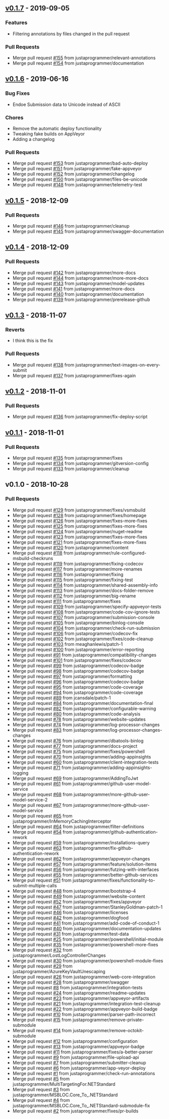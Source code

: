 
<a name="v0.1.7"></a>
## [v0.1.7] - 2019-09-05
### Features
- Filtering annotations by files changed in the pull request

### Pull Requests
- Merge pull request [#155](https://github.com/justaprogrammer/BCC-MSBuildLog/issues/155) from justaprogrammer/relevant-annotations
- Merge pull request [#154](https://github.com/justaprogrammer/BCC-MSBuildLog/issues/154) from justaprogrammer/documentation


<a name="v0.1.6"></a>
## [v0.1.6] - 2019-06-16
### Bug Fixes
- Endoe Submission data to Unicode instead of ASCII

### Chores
- Remove the automatic deploy functionality
- Tweaking fake builds on AppVeyor
- Adding a changelog

### Pull Requests
- Merge pull request [#153](https://github.com/justaprogrammer/BCC-MSBuildLog/issues/153) from justaprogrammer/bad-auto-deploy
- Merge pull request [#151](https://github.com/justaprogrammer/BCC-MSBuildLog/issues/151) from justaprogrammer/fake-appveyor
- Merge pull request [#152](https://github.com/justaprogrammer/BCC-MSBuildLog/issues/152) from justaprogrammer/changelog
- Merge pull request [#150](https://github.com/justaprogrammer/BCC-MSBuildLog/issues/150) from justaprogrammer/files-be-unicode
- Merge pull request [#148](https://github.com/justaprogrammer/BCC-MSBuildLog/issues/148) from justaprogrammer/telemetry-test


<a name="v0.1.5"></a>
## [v0.1.5] - 2018-12-09
### Pull Requests
- Merge pull request [#146](https://github.com/justaprogrammer/BCC-MSBuildLog/issues/146) from justaprogrammer/cleanup
- Merge pull request [#145](https://github.com/justaprogrammer/BCC-MSBuildLog/issues/145) from justaprogrammer/swagger-documentation


<a name="v0.1.4"></a>
## [v0.1.4] - 2018-12-09
### Pull Requests
- Merge pull request [#142](https://github.com/justaprogrammer/BCC-MSBuildLog/issues/142) from justaprogrammer/more-docs
- Merge pull request [#144](https://github.com/justaprogrammer/BCC-MSBuildLog/issues/144) from justaprogrammer/more-more-docs
- Merge pull request [#143](https://github.com/justaprogrammer/BCC-MSBuildLog/issues/143) from justaprogrammer/model-updates
- Merge pull request [#141](https://github.com/justaprogrammer/BCC-MSBuildLog/issues/141) from justaprogrammer/more-docs
- Merge pull request [#140](https://github.com/justaprogrammer/BCC-MSBuildLog/issues/140) from justaprogrammer/documentation
- Merge pull request [#139](https://github.com/justaprogrammer/BCC-MSBuildLog/issues/139) from justaprogrammer/prerelease-github


<a name="v0.1.3"></a>
## [v0.1.3] - 2018-11-07
### Reverts
- I think this is the fix

### Pull Requests
- Merge pull request [#138](https://github.com/justaprogrammer/BCC-MSBuildLog/issues/138) from justaprogrammer/text-images-on-every-submit
- Merge pull request [#137](https://github.com/justaprogrammer/BCC-MSBuildLog/issues/137) from justaprogrammer/fixes-again


<a name="v0.1.2"></a>
## [v0.1.2] - 2018-11-01
### Pull Requests
- Merge pull request [#136](https://github.com/justaprogrammer/BCC-MSBuildLog/issues/136) from justaprogrammer/fix-deploy-script


<a name="v0.1.1"></a>
## [v0.1.1] - 2018-11-01
### Pull Requests
- Merge pull request [#135](https://github.com/justaprogrammer/BCC-MSBuildLog/issues/135) from justaprogrammer/fixes
- Merge pull request [#134](https://github.com/justaprogrammer/BCC-MSBuildLog/issues/134) from justaprogrammer/gitversion-config
- Merge pull request [#133](https://github.com/justaprogrammer/BCC-MSBuildLog/issues/133) from justaprogrammer/cleanup


<a name="v0.1.0"></a>
## v0.1.0 - 2018-10-28
### Pull Requests
- Merge pull request [#129](https://github.com/justaprogrammer/BCC-MSBuildLog/issues/129) from justaprogrammer/fixes/vsmsbuild
- Merge pull request [#128](https://github.com/justaprogrammer/BCC-MSBuildLog/issues/128) from justaprogrammer/fixes/homepage
- Merge pull request [#126](https://github.com/justaprogrammer/BCC-MSBuildLog/issues/126) from justaprogrammer/fixes-more-fixes
- Merge pull request [#125](https://github.com/justaprogrammer/BCC-MSBuildLog/issues/125) from justaprogrammer/fixes-more-fixes
- Merge pull request [#124](https://github.com/justaprogrammer/BCC-MSBuildLog/issues/124) from justaprogrammer/nuget-readme
- Merge pull request [#123](https://github.com/justaprogrammer/BCC-MSBuildLog/issues/123) from justaprogrammer/fixes-more-fixes
- Merge pull request [#121](https://github.com/justaprogrammer/BCC-MSBuildLog/issues/121) from justaprogrammer/fixes-more-fixes
- Merge pull request [#120](https://github.com/justaprogrammer/BCC-MSBuildLog/issues/120) from justaprogrammer/content
- Merge pull request [#118](https://github.com/justaprogrammer/BCC-MSBuildLog/issues/118) from justaprogrammer/rule-configured-msbuild-checkruns
- Merge pull request [#119](https://github.com/justaprogrammer/BCC-MSBuildLog/issues/119) from justaprogrammer/fixing-codecov
- Merge pull request [#117](https://github.com/justaprogrammer/BCC-MSBuildLog/issues/117) from justaprogrammer/more-renames
- Merge pull request [#116](https://github.com/justaprogrammer/BCC-MSBuildLog/issues/116) from justaprogrammer/fixing
- Merge pull request [#115](https://github.com/justaprogrammer/BCC-MSBuildLog/issues/115) from justaprogrammer/fixing-test
- Merge pull request [#114](https://github.com/justaprogrammer/BCC-MSBuildLog/issues/114) from justaprogrammer/shared-assembly-info
- Merge pull request [#113](https://github.com/justaprogrammer/BCC-MSBuildLog/issues/113) from justaprogrammer/docs-folder-remove
- Merge pull request [#112](https://github.com/justaprogrammer/BCC-MSBuildLog/issues/112) from justaprogrammer/big-rename
- Merge pull request [#111](https://github.com/justaprogrammer/BCC-MSBuildLog/issues/111) from justaprogrammer/fixes
- Merge pull request [#109](https://github.com/justaprogrammer/BCC-MSBuildLog/issues/109) from justaprogrammer/specify-appveyor-tests
- Merge pull request [#108](https://github.com/justaprogrammer/BCC-MSBuildLog/issues/108) from justaprogrammer/code-cov-ignore-tests
- Merge pull request [#107](https://github.com/justaprogrammer/BCC-MSBuildLog/issues/107) from justaprogrammer/submission-console
- Merge pull request [#105](https://github.com/justaprogrammer/BCC-MSBuildLog/issues/105) from justaprogrammer/binlog-console
- Merge pull request [#104](https://github.com/justaprogrammer/BCC-MSBuildLog/issues/104) from justaprogrammer/check-run-submission
- Merge pull request [#106](https://github.com/justaprogrammer/BCC-MSBuildLog/issues/106) from justaprogrammer/codecov-fix
- Merge pull request [#102](https://github.com/justaprogrammer/BCC-MSBuildLog/issues/102) from justaprogrammer/fixes/code-cleanup
- Merge pull request [#103](https://github.com/justaprogrammer/BCC-MSBuildLog/issues/103) from meaghanlewis/patch-1
- Merge pull request [#100](https://github.com/justaprogrammer/BCC-MSBuildLog/issues/100) from justaprogrammer/error-reporting
- Merge pull request [#91](https://github.com/justaprogrammer/BCC-MSBuildLog/issues/91) from justaprogrammer/compatibility-changes
- Merge pull request [#101](https://github.com/justaprogrammer/BCC-MSBuildLog/issues/101) from justaprogrammer/fixes/codecov
- Merge pull request [#99](https://github.com/justaprogrammer/BCC-MSBuildLog/issues/99) from justaprogrammer/codecov-badge
- Merge pull request [#98](https://github.com/justaprogrammer/BCC-MSBuildLog/issues/98) from justaprogrammer/codecov-badge
- Merge pull request [#97](https://github.com/justaprogrammer/BCC-MSBuildLog/issues/97) from justaprogrammer/formatting
- Merge pull request [#96](https://github.com/justaprogrammer/BCC-MSBuildLog/issues/96) from justaprogrammer/codecov-badge
- Merge pull request [#95](https://github.com/justaprogrammer/BCC-MSBuildLog/issues/95) from justaprogrammer/code-coverage
- Merge pull request [#94](https://github.com/justaprogrammer/BCC-MSBuildLog/issues/94) from justaprogrammer/code-coverage
- Merge pull request [#89](https://github.com/justaprogrammer/BCC-MSBuildLog/issues/89) from jcansdale/patch-1
- Merge pull request [#84](https://github.com/justaprogrammer/BCC-MSBuildLog/issues/84) from justaprogrammer/documentation-final
- Merge pull request [#82](https://github.com/justaprogrammer/BCC-MSBuildLog/issues/82) from justaprogrammer/configurable-warning
- Merge pull request [#80](https://github.com/justaprogrammer/BCC-MSBuildLog/issues/80) from justaprogrammer/code-analysis
- Merge pull request [#78](https://github.com/justaprogrammer/BCC-MSBuildLog/issues/78) from justaprogrammer/website-updates
- Merge pull request [#74](https://github.com/justaprogrammer/BCC-MSBuildLog/issues/74) from justaprogrammer/log-processor-changes
- Merge pull request [#83](https://github.com/justaprogrammer/BCC-MSBuildLog/issues/83) from justaprogrammer/log-processor-changes-changes
- Merge pull request [#76](https://github.com/justaprogrammer/BCC-MSBuildLog/issues/76) from justaprogrammer/dbatools-binlog
- Merge pull request [#77](https://github.com/justaprogrammer/BCC-MSBuildLog/issues/77) from justaprogrammer/docs-project
- Merge pull request [#75](https://github.com/justaprogrammer/BCC-MSBuildLog/issues/75) from justaprogrammer/fixes/powershell
- Merge pull request [#70](https://github.com/justaprogrammer/BCC-MSBuildLog/issues/70) from justaprogrammer/adding-appinsights
- Merge pull request [#60](https://github.com/justaprogrammer/BCC-MSBuildLog/issues/60) from justaprogrammer/client-integration-tests
- Merge pull request [#71](https://github.com/justaprogrammer/BCC-MSBuildLog/issues/71) from justaprogrammer/adding-appinsights-logging
- Merge pull request [#69](https://github.com/justaprogrammer/BCC-MSBuildLog/issues/69) from justaprogrammer/AddingToJwt
- Merge pull request [#61](https://github.com/justaprogrammer/BCC-MSBuildLog/issues/61) from justaprogrammer/github-user-model-service
- Merge pull request [#68](https://github.com/justaprogrammer/BCC-MSBuildLog/issues/68) from justaprogrammer/more-github-user-model-service-2
- Merge pull request [#67](https://github.com/justaprogrammer/BCC-MSBuildLog/issues/67) from justaprogrammer/more-github-user-model-service
- Merge pull request [#65](https://github.com/justaprogrammer/BCC-MSBuildLog/issues/65) from justaprogrammer/InMemoryCachingInterceptor
- Merge pull request [#64](https://github.com/justaprogrammer/BCC-MSBuildLog/issues/64) from justaprogrammer/filter-definitions
- Merge pull request [#54](https://github.com/justaprogrammer/BCC-MSBuildLog/issues/54) from justaprogrammer/github-authentication-rework
- Merge pull request [#59](https://github.com/justaprogrammer/BCC-MSBuildLog/issues/59) from justaprogrammer/installations-query
- Merge pull request [#63](https://github.com/justaprogrammer/BCC-MSBuildLog/issues/63) from justaprogrammer/fix-github-authentication-rework
- Merge pull request [#62](https://github.com/justaprogrammer/BCC-MSBuildLog/issues/62) from justaprogrammer/appveyor-changes
- Merge pull request [#57](https://github.com/justaprogrammer/BCC-MSBuildLog/issues/57) from justaprogrammer/feature/solution-items
- Merge pull request [#56](https://github.com/justaprogrammer/BCC-MSBuildLog/issues/56) from justaprogrammer/futzing-with-interfaces
- Merge pull request [#55](https://github.com/justaprogrammer/BCC-MSBuildLog/issues/55) from justaprogrammer/better-github-services
- Merge pull request [#51](https://github.com/justaprogrammer/BCC-MSBuildLog/issues/51) from justaprogrammer/fixes/functionality-to-submit-multiple-calls
- Merge pull request [#48](https://github.com/justaprogrammer/BCC-MSBuildLog/issues/48) from justaprogrammer/bootstrap-4
- Merge pull request [#49](https://github.com/justaprogrammer/BCC-MSBuildLog/issues/49) from justaprogrammer/website-content
- Merge pull request [#52](https://github.com/justaprogrammer/BCC-MSBuildLog/issues/52) from justaprogrammer/fixes/appveyor
- Merge pull request [#47](https://github.com/justaprogrammer/BCC-MSBuildLog/issues/47) from justaprogrammer/StanleyGoldman-patch-1
- Merge pull request [#46](https://github.com/justaprogrammer/BCC-MSBuildLog/issues/46) from justaprogrammer/licenses
- Merge pull request [#42](https://github.com/justaprogrammer/BCC-MSBuildLog/issues/42) from justaprogrammer/dogfood
- Merge pull request [#41](https://github.com/justaprogrammer/BCC-MSBuildLog/issues/41) from justaprogrammer/add-code-of-conduct-1
- Merge pull request [#40](https://github.com/justaprogrammer/BCC-MSBuildLog/issues/40) from justaprogrammer/documentation-updates
- Merge pull request [#31](https://github.com/justaprogrammer/BCC-MSBuildLog/issues/31) from justaprogrammer/test-data
- Merge pull request [#25](https://github.com/justaprogrammer/BCC-MSBuildLog/issues/25) from justaprogrammer/powershell/initial-module
- Merge pull request [#35](https://github.com/justaprogrammer/BCC-MSBuildLog/issues/35) from justaprogrammer/powershell-more-fixes
- Merge pull request [#32](https://github.com/justaprogrammer/BCC-MSBuildLog/issues/32) from justaprogrammer/LostLogControllerChanges
- Merge pull request [#30](https://github.com/justaprogrammer/BCC-MSBuildLog/issues/30) from justaprogrammer/powershell-module-fixes
- Merge pull request [#29](https://github.com/justaprogrammer/BCC-MSBuildLog/issues/29) from justaprogrammer/AzureKeyVaultUnescaping
- Merge pull request [#26](https://github.com/justaprogrammer/BCC-MSBuildLog/issues/26) from justaprogrammer/web-core-integration
- Merge pull request [#28](https://github.com/justaprogrammer/BCC-MSBuildLog/issues/28) from justaprogrammer/swagger
- Merge pull request [#8](https://github.com/justaprogrammer/BCC-MSBuildLog/issues/8) from justaprogrammer/integration-tests
- Merge pull request [#24](https://github.com/justaprogrammer/BCC-MSBuildLog/issues/24) from justaprogrammer/readme-updates
- Merge pull request [#23](https://github.com/justaprogrammer/BCC-MSBuildLog/issues/23) from justaprogrammer/appveyor-artifacts
- Merge pull request [#21](https://github.com/justaprogrammer/BCC-MSBuildLog/issues/21) from justaprogrammer/integration-test-cleanup
- Merge pull request [#22](https://github.com/justaprogrammer/BCC-MSBuildLog/issues/22) from justaprogrammer/appveyor-build-badge
- Merge pull request [#10](https://github.com/justaprogrammer/BCC-MSBuildLog/issues/10) from justaprogrammer/parser-path-incorrect
- Merge pull request [#15](https://github.com/justaprogrammer/BCC-MSBuildLog/issues/15) from justaprogrammer/remove-private-submodule
- Merge pull request [#14](https://github.com/justaprogrammer/BCC-MSBuildLog/issues/14) from justaprogrammer/remove-octokit-submodule
- Merge pull request [#12](https://github.com/justaprogrammer/BCC-MSBuildLog/issues/12) from justaprogrammer/configuration
- Merge pull request [#13](https://github.com/justaprogrammer/BCC-MSBuildLog/issues/13) from justaprogrammer/appveyor-badge
- Merge pull request [#11](https://github.com/justaprogrammer/BCC-MSBuildLog/issues/11) from justaprogrammer/fixes/a-better-parser
- Merge pull request [#9](https://github.com/justaprogrammer/BCC-MSBuildLog/issues/9) from justaprogrammer/file-upload-api
- Merge pull request [#7](https://github.com/justaprogrammer/BCC-MSBuildLog/issues/7) from justaprogrammer/submitter-cleanup
- Merge pull request [#6](https://github.com/justaprogrammer/BCC-MSBuildLog/issues/6) from justaprogrammer/app-veyor-deploy
- Merge pull request [#1](https://github.com/justaprogrammer/BCC-MSBuildLog/issues/1) from justaprogrammer/check-run-annotations
- Merge pull request [#5](https://github.com/justaprogrammer/BCC-MSBuildLog/issues/5) from justaprogrammer/MultiTargetingFor.NETStandard
- Merge pull request [#3](https://github.com/justaprogrammer/BCC-MSBuildLog/issues/3) from justaprogrammer/MSBLOC.Core_To_.NETStandard
- Merge pull request [#4](https://github.com/justaprogrammer/BCC-MSBuildLog/issues/4) from justaprogrammer/MSBLOC.Core_To_.NETStandard-submodule-fix
- Merge pull request [#2](https://github.com/justaprogrammer/BCC-MSBuildLog/issues/2) from justaprogrammer/fixes/pr-builds


[Unreleased]: https://github.com/justaprogrammer/BCC-MSBuildLog/compare/v0.1.7...HEAD
[v0.1.7]: https://github.com/justaprogrammer/BCC-MSBuildLog/compare/v0.1.6...v0.1.7
[v0.1.6]: https://github.com/justaprogrammer/BCC-MSBuildLog/compare/v0.1.5...v0.1.6
[v0.1.5]: https://github.com/justaprogrammer/BCC-MSBuildLog/compare/v0.1.4...v0.1.5
[v0.1.4]: https://github.com/justaprogrammer/BCC-MSBuildLog/compare/v0.1.3...v0.1.4
[v0.1.3]: https://github.com/justaprogrammer/BCC-MSBuildLog/compare/v0.1.2...v0.1.3
[v0.1.2]: https://github.com/justaprogrammer/BCC-MSBuildLog/compare/v0.1.1...v0.1.2
[v0.1.1]: https://github.com/justaprogrammer/BCC-MSBuildLog/compare/v0.1.0...v0.1.1
